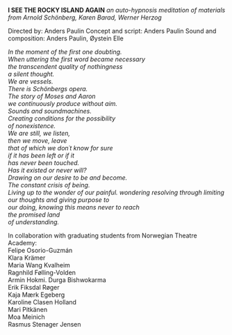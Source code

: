 **I SEE THE ROCKY ISLAND AGAIN**
*an auto-hypnosis meditation of materials from
Arnold Schönberg, Karen Barad, Werner Herzog*

Directed by: Anders Paulin
Concept and script: Anders Paulin
Sound and composition: Anders Paulin, Øystein Elle

*In the moment of the first one doubting.  
When uttering the first word became necessary  
the transcendent quality of nothingness  
a silent thought.  
We are vessels.  
There is Schönbergs opera.  
The story of Moses and Aaron  
we continuously produce without aim.  
Sounds and soundmachines.  
Creating conditions for the possibility  
of nonexistence.  
We are still, we listen,  
then we move, leave  
that of which we don´t know for sure  
if it has been left or if it  
has never been touched.  
Has it existed or never will?  
Drawing on our desire to be and become.  
The constant crisis of being.  
Living up to the wonder of our painful. 
wondering resolving through limiting  
our thoughts and giving purpose to  
our doing, knowing this means never to reach  
the promised land  
of understanding.*  

In collaboration with graduating students from Norwegian Theatre Academy:  
Felipe Osorio-Guzmán  
Klara Krämer  
Maria Wang Kvalheim  
Ragnhild Følling-Volden  
Armin Hokmi. 
Durga Bishwokarma  
Erik Fiksdal Røger  
Kaja Mærk Egeberg  
Karoline Clasen Holland  
Mari Pitkänen  
Moa Meinich  
Rasmus Stenager Jensen  
